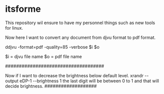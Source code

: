# itsforme
This repository wil ensure to have my personnel things such as new tools for linux.





Now here I want to convert any document from djvu format to pdf format.

ddjvu -format=pdf -quality=85 -verbose $i $o

$i = djvu file name
$o = pdf  file name


####################################

Now if I want to decrease the brightness below default level.
xrandr --output eDP-1 --brightness 1
the last digit will be between 0 to 1 and that will decide brightness.
###################



